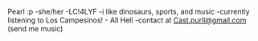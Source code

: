 Pearl :p 
-she/her
-LC!4LYF
-i like dinosaurs, sports, and music
-currently listening to Los Campesinos! - All Hell
-contact at Cast.purll@gmail.com (send me music)
